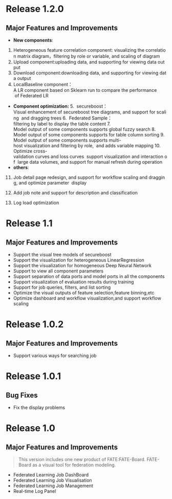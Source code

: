 # Release 1.2.0
## Major Features and Improvements

* **New components**:  
1. Heterogeneous feature correlation component: visualizing the correlation matrix diagram，filtering by role or variable, and scaling of diagram  
2. Upload component:uploading data, and supporting for viewing data output
3. Download component:downloading data, and supporting for viewing data output 
4. LocalBaseline component：A LR component based on Sklearn run to compare the performance  of Federated LR 
* **Component optimization:**
5.  secureboost：Visual enhancement of secureboost tree diagrams, and support for scaling  and dragging trees 
6.  Federated Sample：filtering by label to display the table content 
7.  Model output of some components supports global fuzzy search 
8.  Model output of some components supports for table column sorting 
9.  Model output of some components supports multi-host visualization and filtering by role,  and adds variable mapping 
10.  Optimize cross-validation curves and loss curves  support visualization and interaction of  large data volumes, and support for manual refresh during operation 
* **others**:
11. Job detail page redesign, and support for workflow scaling and dragging, and optimize parameter  display 

12. Add job note and support for description and classification 

13. Log load optimization 

      

# Release 1.1
## Major Features and Improvements

* Support the visual tree models of secureboost
* Support the visualization for heterogeneous LinearRegression
* Support the visualization for homogeneous Deep Neural Network
* Support to view all component parameters
* Support separation of data ports and model ports in all the components
* Support visualization of evaluation results during training
* Support for job queries, filters, and list sorting
* Optimize the visual outputs of feature selection,feature binning,etc
* Optimize dashboard and workflow visualization,and support workflow scaling



# Release 1.0.2
## Major Features and Improvements
* Support  various ways for searching job

  


# Release 1.0.1
## Bug Fixes
* Fix the display problems 

  


# Release 1.0
## Major Features and Improvements
>This version includes one new product of FATE:FATE-Board. FATE-Board as a visual tool for federation modeling. 

* Federated Learning Job DashBoard
* Federated Learning Job Visualisation
* Federated Learning Job Management
* Real-time Log Panel
